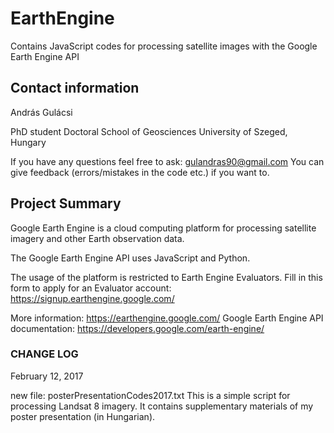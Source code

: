 # EarthEngine
Contains JavaScript codes for processing satellite images with the Google Earth Engine API

<h2>Contact information</h2>
<p>
András Gulácsi

PhD student
Doctoral School of Geosciences
University of Szeged, Hungary
</p>

<p>If you have any questions feel free to ask: <a title="My email adress" href="mailto:gulandras90@gmail.com">gulandras90@gmail.com</a>
You can give feedback (errors/mistakes in the code etc.) if you want to.</p>

<h2>Project Summary</h2>

<p>
Google Earth Engine is a cloud computing platform for processing satellite imagery and other Earth observation data.

The Google Earth Engine API uses JavaScript and Python.

The usage of the platform is restricted to Earth Engine Evaluators. Fill in this form to apply for an Evaluator account: https://signup.earthengine.google.com/

More information:
https://earthengine.google.com/
Google Earth Engine API documentation: https://developers.google.com/earth-engine/
</p>


<h3>CHANGE LOG</h3>

<p>
February 12, 2017

new file: posterPresentationCodes2017.txt
This is a simple script for processing Landsat 8 imagery. It contains supplementary materials of my poster presentation (in Hungarian).
</p>

